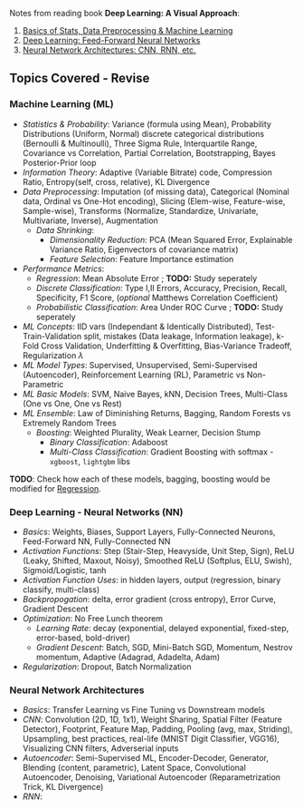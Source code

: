Notes from reading book **Deep Learning: A Visual Approach**:
1. [Basics of Stats, Data Preprocessing & Machine Learning](1.%20MachineLearning_NOTES.md)
2. [Deep Learning: Feed-Forward Neural Networks](2.%20DeepLearning_NOTES.md)
3. [Neural Network Architectures: CNN, RNN, etc.](3.%20NeuralNetworkArchitectures_NOTES.md)

## Topics Covered - Revise

### Machine Learning (ML)
- *Statistics & Probability*: Variance (formula using Mean), Probability Distributions (Uniform, Normal) discrete categorical distributions (Bernoulli & Multinoulli), Three Sigma Rule, Interquartile Range, Covariance vs Correlation, Partial Correlation, Bootstrapping, Bayes Posterior-Prior loop
- *Information Theory*: Adaptive (Variable Bitrate) code, Compression Ratio, Entropy(self, cross, relative), KL Divergence
- *Data Preprocessing*: Imputation (of missing data), Categorical (Nominal data, Ordinal vs One-Hot encoding), Slicing (Elem-wise, Feature-wise, Sample-wise), Transforms (Normalize, Standardize, Univariate, Multivariate, Inverse), Augmentation
    - *Data Shrinking*:
        - *Dimensionality Reduction*: PCA (Mean Squared Error, Explainable Variance Ratio, Eigenvectors of covariance matrix)
        - *Feature Selection*: Feature Importance estimation
- *Performance Metrics*:
    - *Regression*: Mean Absolute Error ; **TODO:** Study seperately
    - *Discrete Classification*: Type I,II Errors, Accuracy, Precision, Recall, Specificity, F1 Score, (*optional* Matthews Correlation Coefficient)
    - *Probabilistic Classification*: Area Under ROC Curve ; **TODO:** Study seperately
- *ML Concepts*: IID vars (Independant & Identically Distributed), Test-Train-Validation split, mistakes (Data leakage, Information leakage), k-Fold Cross Validation, Underfitting & Overfitting, Bias-Variance Tradeoff, Regularization $\lambda$
- *ML Model Types*: Supervised, Unsupervised, Semi-Supervised (Autoencoder), Reinforcement Learning (RL), Parametric vs Non-Parametric 
- *ML Basic Models*: SVM, Naive Bayes, kNN, Decision Trees, Multi-Class (One vs One, One vs Rest)
- *ML Ensemble*: Law of Diminishing Returns, Bagging, Random Forests vs Extremely Random Trees
    - *Boosting*: Weighted Plurality, Weak Learner, Decision Stump
        - *Binary Classification*: Adaboost
        - *Multi-Class Classification*: Gradient Boosting with softmax - `xgboost`, `lightgbm` libs

**TODO**: Check how each of these models, bagging, boosting would be modified for [Regression](../StanfordStatistics/README.md#regression).

### Deep Learning - Neural Networks (NN)
- *Basics*: Weights, Biases, Support Layers, Fully-Connected Neurons, Feed-Forward NN, Fully-Connected NN
- *Activation Functions*: Step (Stair-Step, Heavyside, Unit Step, Sign), ReLU (Leaky, Shifted, Maxout, Noisy), Smoothed ReLU (Softplus, ELU, Swish), Sigmoid/Logistic, tanh
- *Activation Function Uses*: in hidden layers, output (regression, binary classify, multi-class)
- *Backpropogation*: delta, error gradient (cross entropy), Error Curve, Gradient Descent
- *Optimization*: No Free Lunch theorem
    - *Learning Rate*: decay (exponential, delayed exponential, fixed-step, error-based, bold-driver)
    - *Gradient Descent*: Batch, SGD, Mini-Batch SGD, Momentum, Nestrov momentum, Adaptive (Adagrad, Adadelta, Adam)
- *Regularization*: Dropout, Batch Normalization

### Neural Network Architectures
- *Basics*: Transfer Learning vs Fine Tuning vs Downstream models
- *CNN*: Convolution (2D, 1D, 1x1), Weight Sharing, Spatial Filter (Feature Detector), Footprint, Feature Map, Padding, Pooling (avg, max, Striding), Upsampling, best practices, real-life (MNIST Digit Classifier, VGG16), Visualizing CNN filters, Adverserial inputs
- *Autoencoder*: Semi-Supervised ML, Encoder-Decoder, Generator, Blending (content, parametric), Latent Space, Convolutional Autoencoder, Denoising, Variational Autoencoder (Reparametrization Trick, KL Divergence)
- *RNN*: 

